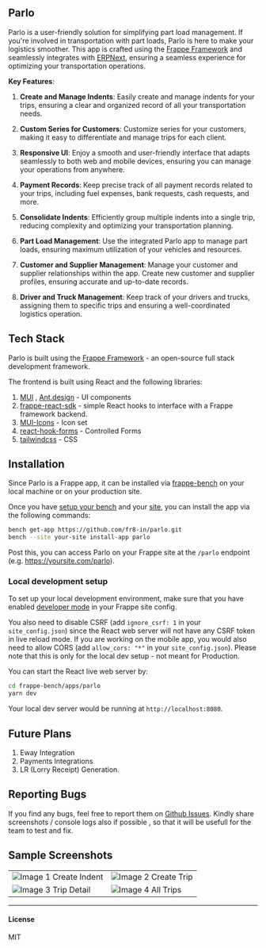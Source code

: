 ## Parlo

Parlo is a user-friendly solution for simplifying part load management. If you're involved in transportation with part loads, Parlo is here to make your logistics smoother. This app is crafted using the [Frappe Framework](https://frappeframework.com/) and seamlessly integrates with [ERPNext](https://erpnext.com/), ensuring a seamless experience for optimizing your transportation operations.

**Key Features**:

1. **Create and Manage Indents**: Easily create and manage indents for your trips, ensuring a clear and organized record of all your transportation needs.

2. **Custom Series for Customers**: Customize series for your customers, making it easy to differentiate and manage trips for each client.

3. **Responsive UI**: Enjoy a smooth and user-friendly interface that adapts seamlessly to both web and mobile devices, ensuring you can manage your operations from anywhere.

4. **Payment Records**: Keep precise track of all payment records related to your trips, including fuel expenses, bank requests, cash requests, and more.

5. **Consolidate Indents**: Efficiently group multiple indents into a single trip, reducing complexity and optimizing your transportation planning.

6. **Part Load Management**: Use the integrated Parlo app to manage part loads, ensuring maximum utilization of your vehicles and resources.

7. **Customer and Supplier Management**: Manage your customer and supplier relationships within the app. Create new customer and supplier profiles, ensuring accurate and up-to-date records.

8. **Driver and Truck Management**: Keep track of your drivers and trucks, assigning them to specific trips and ensuring a well-coordinated logistics operation.

## Tech Stack

Parlo is built using the [Frappe Framework](https://frappeframework.com) - an open-source full stack development framework. 

The frontend is built using React and the following libraries:

1. [MUI](https://mui.com) , [Ant.design](https://ant.design) - UI components
2. [frappe-react-sdk](https://github.com/nikkothari22/frappe-react-sdk) - simple React hooks to interface with a Frappe framework backend.
3. [MUI-Icons](https://mui.com/material-ui/material-icons/) - Icon set
4. [react-hook-forms](https://www.react-hook-form.com) - Controlled Forms
5. [tailwindcss](https://tailwindcss.com) - CSS


## Installation

Since Parlo is a Frappe app, it can be installed via [frappe-bench](https://frappeframework.com/docs/v14/user/en/bench) on your local machine or on your production site.

Once you have [setup your bench](https://frappeframework.com/docs/v14/user/en/installation) and your [site](https://frappeframework.com/docs/v14/user/en/tutorial/install-and-setup-bench), you can install the app via the following commands:

```bash
bench get-app https://github.com/fr8-in/parlo.git
bench --site your-site install-app parlo
```

Post this, you can access Parlo on your Frappe site at the `/parlo` endpoint (e.g. https://yoursite.com/parlo). 

### Local development setup

To set up your local development environment, make sure that you have enabled [developer mode](https://frappeframework.com/docs/user/en/guides/app-development/how-enable-developer-mode-in-frappe) in your Frappe site config.

You also need to disable CSRF (add `ignore_csrf: 1` in your `site_config.json`) since the React web server will not have any CSRF token in live reload mode. If you are working on the mobile app, you would also need to allow CORS (add `allow_cors: "*"` in your `site_config.json`). Please note that this is only for the local dev setup - not meant for Production. 

You can start the React live web server by:

```bash
cd frappe-bench/apps/parlo
yarn dev
```

Your local dev server would be running at `http://localhost:8080`.

## Future Plans
1. Eway Integration
2. Payments Integrations
3. LR (Lorry Receipt) Generation.

## Reporting Bugs

If you find any bugs, feel free to report them on [Github Issues](https://github.com/fr8-in/parlo/issues). Kindly share screenshots / console logs also if possible , so that it will be usefull for the team to test and fix.

## Sample Screenshots

|           |           |
|-----------|-----------|
| ![Image 1](https://github.com/fr8-in/parlo/assets/96983619/2288073f-0917-40b9-8771-24d2aa1b862c) Create Indent | ![Image 2](https://github.com/fr8-in/parlo/assets/96983619/dedb68e2-4a3d-4b00-b74b-1af5dd0f2553) Create Trip |
| ![Image 3](https://github.com/fr8-in/parlo/assets/96983619/bbc59dac-90d0-46f7-828d-95787ac2accd) Trip Detail | ![Image 4](https://github.com/fr8-in/parlo/assets/77272730/5165437f-76c6-4dc5-bc35-231bc415029d) All Trips |


<hr>


#### License

MIT
